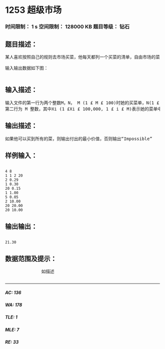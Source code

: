 # 1253 超级市场   
### 时间限制： 1 s     空间限制： 128000 KB     题目等级： 钻石  
## 题目描述：  

<pre>
某人喜欢按照自己的规则去市场买菜，他每天都列一个买菜的清单，自由市场的菜码放也有一个顺序，该人有一个特点，就是按顺序买菜，从不走回头路，当然，她希望能花最好的钱买到所有的菜，你能帮帮他吗？
 
输入输出数据如下图：

</pre>
  
  
## 输入描述：  

<pre>
输入文件的第一行为两个整数M，N， M (1 £ M £ 100)时她的买菜单，N(1 £ N £100,000) 表示自由市场的所有菜单. 
第二行为 M 整数，其中Xi (1 £Xi £ 100,000, 1 £ i £ M)表示她的菜单中的第i号菜. 接下来的N 行表示自由市场按顺序码放的菜，其中每行两个数，整数 K 和实数 P 分别表示编号为K的菜价为P (1 £ K £ 100,000). 
</pre>
  
  
## 输出描述：  

<pre>
如果他可以买到所有的菜，则输出付出的最小价值，否则输出“Impossible”
</pre>
  
  
## 样例输入：  

<pre><code>
4 8
1 1 2 20
2 0.29
1 0.30
20 0.15
1 1.00
5 0.05
2 10.00
20 20.00
20 10.00
</code></pre>
  
  
## 输出输出：  

<pre><code>
21.30
</code></pre>
  
  
## 数据范围及提示：  

<pre>
              如描述
            </pre>
  
  
***  

##### AC: 136  
##### WA: 178  
##### TLE: 1  
##### MLE: 7  
##### RE: 33  
